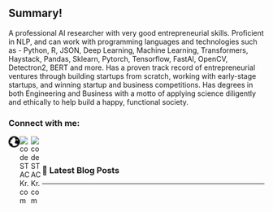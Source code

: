 ## Summary!

<!---[![Website](https://img.shields.io/website?label=codeSTACKr.com&style=for-the-badge&url=https%3A%2F%2Fcodestackr.com)](https://codestackr.com)-->
<!---[![Twitter Follow](https://img.shields.io/twitter/follow/codeSTACKr?color=1DA1F2&logo=twitter&style=for-the-badge)](https://twitter.com/intent/follow?original_referer=https%3A%2F%2Fgithub.com%2FcodeSTACKr&screen_name=codeSTACKr)-->


A professional AI researcher with very good entrepreneurial skills. Proficient in NLP, and can work with programming languages and technologies such as - Python, R, JSON, Deep Learning, Machine Learning, Transformers, Haystack, Pandas, Sklearn, Pytorch, Tensorflow, FastAI, OpenCV, Detectron2, BERT and more. Has a proven track record of entrepreneurial ventures through building startups from scratch, working with early-stage startups, and winning startup and business competitions. Has degrees in both Engineering and Business with a motto of applying science diligently and ethically to help build a happy, functional society.

### Connect with me:

[<img align="left" alt="codeSTACKr.com" width="22px" src="https://raw.githubusercontent.com/iconic/open-iconic/master/svg/globe.svg" />][website]
[<img align="left" alt="codeSTACKr.com" width="22px" src="https://cdn.jsdelivr.net/npm/simple-icons@v3/icons/linkedin.svg" />][linkedin]
[<img align="left" alt="codeSTACKr.com" width="22px" src="https://cdn.jsdelivr.net/npm/simple-icons@v3/icons/instagram.svg" />][instagram]

<br />
<br />

### 📕 Latest Blog Posts

---

[website]: https://squatsandstartups.com
[instagram]: https://www.instagram.com/neuromancer024/
[linkedin]: https://www.linkedin.com/in/mohanramesh/
